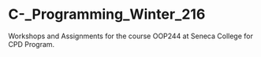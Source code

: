 # C-_Programming_Winter_216
Workshops and Assignments for the course OOP244 at Seneca College for CPD Program.
